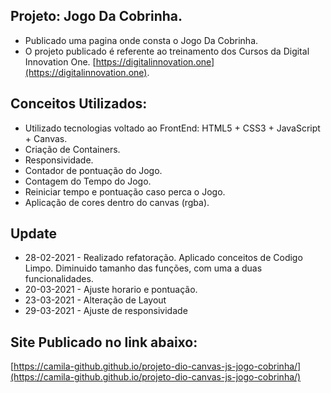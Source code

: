 ## Projeto: Jogo Da Cobrinha.

- Publicado uma pagina onde consta o Jogo Da Cobrinha.  
- O projeto publicado é referente ao treinamento dos Cursos da Digital Innovation One.
  [https://digitalinnovation.one](https://digitalinnovation.one).

## Conceitos Utilizados:

- Utilizado tecnologias voltado ao FrontEnd: HTML5 + CSS3 + JavaScript + Canvas. 
- Criação de Containers. 
- Responsividade. 
- Contador de pontuação do Jogo.  
- Contagem do Tempo do Jogo. 
- Reiniciar tempo e pontuação caso perca o Jogo. 
- Aplicação de cores dentro do canvas (rgba).

## Update 

- 28-02-2021 - Realizado refatoração. Aplicado conceitos de Codigo Limpo. Diminuido tamanho das funções, com uma a duas funcionalidades.
- 20-03-2021 - Ajuste horario e pontuação.
- 23-03-2021 - Alteração de Layout
- 29-03-2021 - Ajuste de responsividade

## Site Publicado no link abaixo:

  [https://camila-github.github.io/projeto-dio-canvas-js-jogo-cobrinha/](https://camila-github.github.io/projeto-dio-canvas-js-jogo-cobrinha/)


